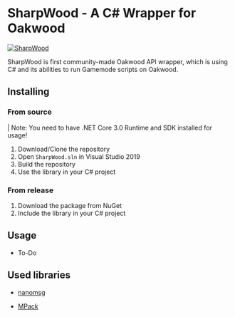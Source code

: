 # SharpWood - A C# Wrapper for Oakwood

[![SharpWood](https://img.shields.io/nuget/v/SharpWood.svg?style=flat&label=Release)](https://www.nuget.org/packages/SharpWood/)

SharpWood is first community-made Oakwood API wrapper, which is using C# and its abilities to run Gamemode scripts on Oakwood.

## Installing

### From source

| Note: You need to have .NET Core 3.0 Runtime and SDK installed for usage!

1. Download/Clone the repository
2. Open `SharpWood.sln` in Visual Studio 2019
3. Build the repository
4. Use the library in your C# project

### From release

1. Download the package from NuGet
2. Include the library in your C# project


## Usage

- To-Do



## Used libraries

- [nanomsg](https://github.com/nanomsg/nanomsg)

- [MPack](https://github.com/caesay/MPack)





